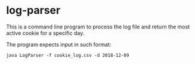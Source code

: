 # log-parser
This is a command line program to process the log file and return the most active cookie for a specific day.

The program expects input in such format:

`java LogParser -f cookie_log.csv -d 2018-12-09`

